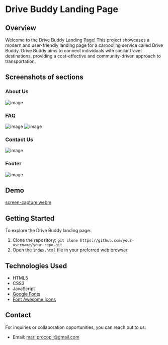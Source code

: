 # Drive Buddy Landing Page

## Overview

Welcome to the Drive Buddy Landing Page! This project showcases a modern and user-friendly landing page for a carpooling service called Drive Buddy. Drive Buddy aims to connect individuals with similar travel destinations, providing a cost-effective and community-driven approach to transportation.

## Screenshots of sections

### About Us

![image](https://github.com/MariaProcopii/tum-web-lab2/assets/77497709/f99e7cde-e1bd-47ef-ba76-0bde4d1e27db)

### FAQ

![image](https://github.com/MariaProcopii/tum-web-lab2/assets/77497709/97bad489-01a0-4d22-8801-f90a5e6cfe07)
![image](https://github.com/MariaProcopii/tum-web-lab2/assets/77497709/c5e974ce-c7f4-4e30-9e10-40d00b4b4d00)

### Contact Us

![image](https://github.com/MariaProcopii/tum-web-lab2/assets/77497709/ef29f9e1-e9a7-49db-a1d7-fa438062188f)

### Footer

![image](https://github.com/MariaProcopii/tum-web-lab2/assets/77497709/77fb1171-bf4f-4c46-9eed-48d8181542d2)


## Demo
[screen-capture.webm](https://github.com/MariaProcopii/tum-web-lab2/assets/77497709/02dcdb29-7111-4a96-aafb-9ae97f3adf05)


## Getting Started

To explore the Drive Buddy landing page:

1. Clone the repository: `git clone https://github.com/your-username/your-repo.git`
2. Open the `index.html` file in your preferred web browser.

## Technologies Used

- HTML5
- CSS3
- JavaScript
- [Google Fonts](https://fonts.google.com/specimen/Roboto)
- [Font Awesome Icons](https://fontawesome.com/)

## Contact

For inquiries or collaboration opportunities, you can reach out to us:

- Email: mari.procopii@gmail.com
